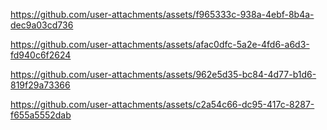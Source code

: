 

https://github.com/user-attachments/assets/f965333c-938a-4ebf-8b4a-dec9a03cd736



https://github.com/user-attachments/assets/afac0dfc-5a2e-4fd6-a6d3-fd940c6f2624



https://github.com/user-attachments/assets/962e5d35-bc84-4d77-b1d6-819f29a73366



https://github.com/user-attachments/assets/c2a54c66-dc95-417c-8287-f655a5552dab

